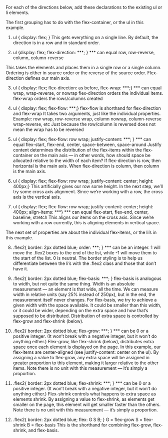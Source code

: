 
For each of the directions below, add these declarations to the existing ul or li elements.

The first grouping has to do with the flex-container, or the ul in this example.

1. ul { display: flex; }
This gets everything on a single line. By default, the direction is in a row and in standard order.

2. ul {display: flex; flex-direction: ***; }
*** can equal
row,
row-reverse,
column,
column-reverse

This takes the elements and places them in a single row or a single column. Ordering is either in source order or the reverse of the source order. Flex-direction defines our main axis.

3. ul { display: flex; flex-direction: as before, flex-wrap: ***;}
*** can equal wrap, wrap-reverse, or nowrap
flex-direction orders the individual items.
flex-wrap orders the rows/columns created

4. ul { display: flex; flex-flow: ***;}
flex-flow is shorthand for flex-direction and flex-wrap
It takes two arguments, just like the individual properties.
Example: row wrap, row-reverse wrap, column nowrap, column-reverse wrap-reverse, etc
Just because the row/column is reversed does not mean the wrap has to be reversed

5. ul { display: flex; flex-flow: row wrap; justify-content: ***; }
*** can equal flex-start, flex-end, center, space-between, space-around
Justify content determines the distribution of the flex-items within the flex-container on the main axis — in other words, how should space be allocated relative to the width of each item?
If flex-direction is row, then horizontal is the main axis. When flex-direction is column, then column is the main axis.

6. ul { display: flex; flex-flow: row wrap; justify-content: center;  height: 400px;}
This artificially gives our row some height. In the next step, we’ll try some cross axis alignment. Since we’re working with a row, the cross axis is the vertical axis.

7. ul { display: flex; flex-flow: row wrap; justify-content: center;  height: 400px; align-items: ***}
*** can equal flex-start, flex-end, center, baseline, stretch
This aligns our items on the cross axis. Since we’re working with a row currently, this is aligning elements in vertical space. 



The next set of properties are about the individual flex-items, or the li’s in this example.

8. .flex2{ border: 2px dotted blue; order: ***; }
*** can be an integer.
1 will move the .flex2 boxes to the end of the list, while -1 will move them to the start of the list. 0 is neutral. The border styling is to help us differentiate between the li’s with the .flex2 class and those that don’t have it.

9. .flex2{ border: 2px dotted blue; flex-basis: ***; }
flex-basis is analogous to width, but not quite the same thing. Width is an absolute measurement — an element is that wide, all the time. We can measure width in relative units (say 25% instead of 250px), but in the end, the measurement itself never changes. For flex-basis, we try to achieve a given width with the space available. It could be smaller than this width, or it could be wider, depending on the extra space and how that’s supposed to be distributed. Distribution of extra space is controlled by flex-grow and flex-shrink (below).

10. .flex2{ border: 2px dotted blue; flex-grow: ***; }
*** can be 0 or a positive integer. (It won’t break with a negative integer, but it won’t do anything either.)
Flex-grow, like flex-shrink (below), distributes extra space once each element is displayed on the page. In this example, our flex-items are center-aligned (see justify-content: center on the ul). By assigning a value to flex-grow, any extra space will be assigned in greater proportion to this element, making it larger relative to the other items. Note there is no unit with this measurement — it’s simply a proportion.

11. .flex2{ border: 2px dotted blue; flex-shrink: ***; }
*** can be 0 or a positive integer. (It won’t break with a negative integer, but it won’t do anything either.)
Flex-shrink controls what happens to extra space as elements shrink.  By assigning a value to flex-shrink, as elements get smaller on the page, this element will get smaller faster than the others. Note there is no unit with this measurement — it’s simply a proportion.

12. .flex2{ border: 2px dotted blue; flex: G S B; }
G = flex-grow
S = flex-shrink
B = flex-basis
This is the shorthand for combining flex-grow, flex-shrink, and flex-basis. 
